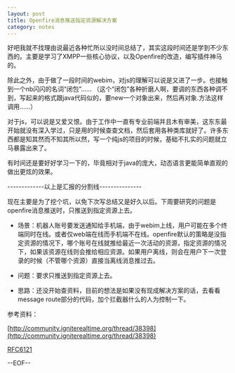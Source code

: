 ```yaml
---
layout: post
title: Openfire消息推送指定资源解决方案
category: notes
---
```


好吧我就不找理由说最近各种忙所以没时间总结了，其实这段时间还是学到不少东西的。主要是学习了XMPP一些核心协议，以及Openfire的改造，编写插件神马的。

除此之外，由于做了一段时间的webim，对js的理解可以说是又进了一步。也接触到一个nb闪闪的名词“闭包”…… （这个“闭包”各种折磨人啊，要调的东西各种调不到，写起来的格式跟java代码似的，要new一个对象出来，然后再对象.方法这样调用……）

对于js，可以说是又爱又恨。由于工作中一直有专业前端并且木有审美，这东东最开始就没有深入学过，只是用的时候查查文档，然后套用各种类库就好了。许多东西都是知其然而不知其所以然，写一个纯js的项目的时候，基础不扎实的问题就立马暴露出来了。

有时间还是要好好学习一下的，毕竟相对于java的庞大，动态语言更能简单直观的做出更炫的效果。

-------------以上是汇报的分割线---------------

现在主要是为了挖个坑，以免下次写总结又是好久以后。下周要研究的问题是openfire消息推送时，只推送到指定资源上去。

* 场景：机器人账号要发送通知给手机端，由于webim上线，用户可能在多个终端同时在线。或者仅web端在线而手机端不在线。openfire默认的策略是没指定资源的情况下，哪个账号在线就推给最近一次活动的资源，指定资源的情况下，如果该资源在线则会推给相应资源。如果用户离线，则会在用户下一次登录的时候（不管哪个资源）直接当离线消息推过去。

* 问题：要求只推送到指定资源上去。

* 思路：还没开始查资料，目前的想法是如果没有现成解决方案的话，去看看message route部分的代码，加个拦截器什么的人为控制一下。

参考资料：

[http://community.igniterealtime.org/thread/38398](http://community.igniterealtime.org/thread/38398)

[RFC6121](http://xmpp.org/rfcs/rfc6121.html#rules-localpart-fulljid)

--EOF--